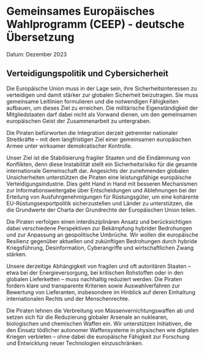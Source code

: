 # Gemeinsames Europäisches Wahlprogramm (CEEP) - deutsche Übersetzung
Datum: Dezember 2023

## Verteidigungspolitik und Cybersicherheit

Die Europäische Union muss in der Lage sein, ihre Sicherheitsinteressen zu verteidigen und damit stärker zur globalen Sicherheit beizutragen. Sie muss gemeinsame Leitlinien formulieren und die notwendigen Fähigkeiten aufbauen, um dieses Ziel zu erreichen. Die militärische Eigenständigkeit der Mitgliedstaaten darf dabei nicht als Vorwand dienen, um den gemeinsamen europäischen Geist der Zusammenarbeit zu untergraben.

Die Piraten befürworten die Integration derzeit getrennter nationaler Streitkräfte – mit dem langfristigen Ziel einer gemeinsamen europäischen Armee unter wirksamer demokratischer Kontrolle.

Unser Ziel ist die Stabilisierung fragiler Staaten und die Eindämmung von Konflikten, denn diese Instabilität stellt ein Sicherheitsrisiko für die gesamte internationale Gemeinschaft dar. Angesichts der zunehmenden globalen Unsicherheiten unterstützen die Piraten eine leistungsfähige europäische Verteidigungsindustrie. Dies geht Hand in Hand mit besseren Mechanismen zur Informationsweitergabe über Entscheidungen und Ablehnungen bei der Erteilung von Ausfuhrgenehmigungen für Rüstungsgüter, um eine kohärente EU-Rüstungsexportpolitik sicherzustellen und Länder zu unterstützen, die die Grundwerte der Charta der Grundrechte der Europäischen Union teilen.

Die Piraten verfolgen einen interdisziplinären Ansatz und berücksichtigen dabei verschiedene Perspektiven zur Bekämpfung hybrider Bedrohungen und zur Anpassung an geopolitische Umbrüche. Wir wollen die europäische Resilienz gegenüber aktuellen und zukünftigen Bedrohungen durch hybride Kriegsführung, Desinformation, Cyberangriffe und wirtschaftlichen Zwang stärken.

Unsere derzeitige Abhängigkeit von fragilen und oft autoritären Staaten – etwa bei der Energieversorgung, bei kritischen Rohstoffen oder in den globalen Lieferketten – muss nachhaltig reduziert werden. Die Piraten fordern klare und transparente Kriterien sowie Auswahlverfahren zur Bewertung von Lieferanten, insbesondere im Hinblick auf deren Einhaltung internationalen Rechts und der Menschenrechte.

Die Piraten lehnen die Verbreitung von Massenvernichtungswaffen ab und setzen sich für die Reduzierung globaler Arsenale an nuklearen, biologischen und chemischen Waffen ein. Wir unterstützen Initiativen, die den Einsatz tödlicher autonomer Waffensysteme in physischen wie digitalen Kriegen verbieten – ohne dabei die europäische Fähigkeit zur Forschung und Entwicklung neuer Technologien einzuschränken.


